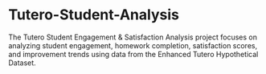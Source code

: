# Tutero-Student-Analysis
The Tutero Student Engagement &amp; Satisfaction Analysis project focuses on analyzing student engagement, homework completion, satisfaction scores, and improvement trends using data from the Enhanced Tutero Hypothetical Dataset.
